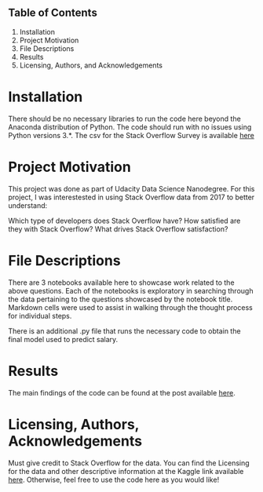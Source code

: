 

## Table of Contents
1. Installation
2. Project Motivation
3. File Descriptions
4. Results
5. Licensing, Authors, and Acknowledgements

# Installation
There should be no necessary libraries to run the code here beyond the Anaconda distribution of Python. The code should run with no issues using Python versions 3.*. The csv for the Stack Overflow Survey is available [here](https://insights.stackoverflow.com/survey)

# Project Motivation
This project was done as part of Udacity Data Science Nanodegree. For this project, I was interestested in using Stack Overflow data from 2017 to better understand:

Which type of developers does Stack Overflow have? 
How satisfied are they with Stack Overflow? 
What drives Stack Overflow satisfaction?

# File Descriptions
There are 3 notebooks available here to showcase work related to the above questions. Each of the notebooks is exploratory in searching through the data pertaining to the questions showcased by the notebook title. Markdown cells were used to assist in walking through the thought process for individual steps.

There is an additional .py file that runs the necessary code to obtain the final model used to predict salary.

# Results
The main findings of the code can be found at the post available [here](https://medium.com/@kmanchanda/understanding-stack-overflow-users-6dd0d4dcb6e7).

# Licensing, Authors, Acknowledgements
Must give credit to Stack Overflow for the data. You can find the Licensing for the data and other descriptive information at the Kaggle link available [here](https://www.kaggle.com/stackoverflow/so-survey-2017/data). Otherwise, feel free to use the code here as you would like!
